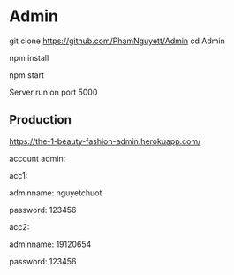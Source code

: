 # Admin
git clone https://github.com/PhamNguyett/Admin
cd Admin

npm install

npm start

Server run on port 5000

## Production
https://the-1-beauty-fashion-admin.herokuapp.com/

account admin:

acc1:

adminname: nguyetchuot

password: 123456

acc2:

adminname: 19120654

password: 123456
